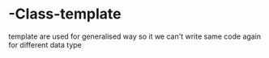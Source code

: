 # -Class-template


template are used for generalised way so it we can't write same code again for different data type
